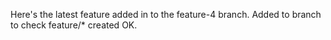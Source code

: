 Here's the latest feature added in to the feature-4 branch.
Added to branch to check feature/* created OK.